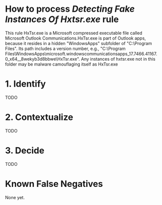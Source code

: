 # How to process *Detecting Fake Instances Of Hxtsr.exe* rule
This rule HxTsr.exe is a Microsoft compressed executable file called Microsoft Outlook Communications.HxTsr.exe is part of Outlook apps, because it resides in a hidden "WindowsApps" subfolder of "C:\Program Files". Its path includes a version number, e.g., "C:\Program Files\WindowsApps\microsoft.windowscommunicationsapps_17.7466.41167.0_x64__8wekyb3d8bbwe\HxTsr.exe". Any instances of hxtsr.exe not in this folder may be malware camouflaging itself as HxTsr.exe

# 1. Identify
TODO

# 2. Contextualize
TODO

# 3. Decide
TODO

# Known False Negatives
None yet.
